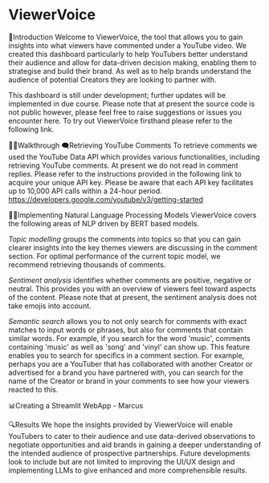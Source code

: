 # ViewerVoice
🏁Introduction
Welcome to ViewerVoice, the tool that allows you to gain insights into what viewers have commented under a YouTube video. We created this dashboard particularly to help YouTubers better understand their audience and allow for data-driven decision making, enabling them to strategise and build their brand. As well as to help brands understand the audience of potential Creators they are looking to partner with.

This dashboard is still under development; further updates will be implemented in due course. Please note that at present the source code is not public however, please feel free to raise suggestions or issues you encounter here. To try out ViewerVoice firsthand please refer to the following link.

🚶‍♂️Walkthrough
🗨️Retrieving YouTube Comments
To retrieve comments we used the YouTube Data API which provides various functionalities, including retrieving YouTube comments. At present we do not read in comment replies. Please refer to the instructions provided in the following link to acquire your unique API key. Please be aware that each API key facilitates up to 10,000 API calls within a 24-hour period.
https://developers.google.com/youtube/v3/getting-started

👩‍💻Implementing Natural Language Processing Models
ViewerVoice covers the following areas of NLP driven by BERT based models.

*Topic modelling* groups the comments into topics so that you can gain clearer insights into the key themes viewers are discussing in the comment section. For optimal performance of the current topic model, we recommend retrieving thousands of comments.

*Sentiment analysis* identifies whether comments are positive, negative or neutral. This provides you with an overview of viewers feel toward aspects of the content. Please note that at present, the sentiment analysis does not take emojis into account.

*Semantic search* allows you to not only search for comments with exact matches to input words or phrases, but also for comments that contain similar words. For example, if you search for the word 'music', comments containing 'music' as well as 'song' and 'vinyl' can show up. This feature enables you to search for specifics in a comment section. For example, perhaps you are a YouTuber that has collaborated with another Creator or advertised for a brand you have partnered with, you can search for the name of the Creator or brand in your comments to see how your viewers reacted to this.

📊Creating a Streamlit WebApp - Marcus

🔍Results
We hope the insights provided by ViewerVoice will enable YouTubers to cater to their audience and use data-derived observations to negotiate opportunities and aid brands in gaining a deeper understanding of the intended audience of prospective partnerships. Future developments look to include but are not limited to improving the UI/UX design and implementing LLMs to give enhanced and more comprehensible results.
